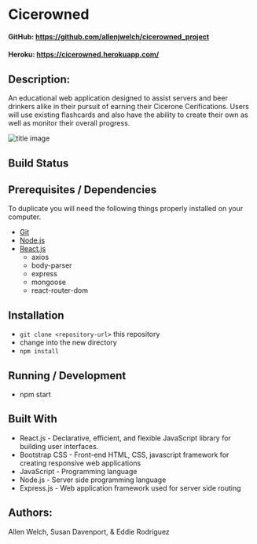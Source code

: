 # Cicerowned

#### GitHub: https://github.com/allenjwelch/cicerowned_project
#### Heroku: https://cicerowned.herokuapp.com/

## Description:
An educational web application designed to assist servers and beer drinkers alike in their pursuit of earning their Cicerone Cerifications. Users will use existing flashcards and also have the ability to create their own as well as monitor their overall progress. 

![title image](/public/images/#.png)

## Build Status
<!-- ![Wercker](https://img.shields.io/wercker/ci/wercker/docs.svg) -->

## Prerequisites / Dependencies
To duplicate you will need the following things properly installed on your computer.
* [Git](http://git-scm.com/)
* [Node.js](http://nodejs.org/)
* [React.js](https://reactjs.org/)
  - axios
  - body-parser
  - express
  - mongoose 
  - react-router-dom

## Installation
* `git clone <repository-url>` this repository
* change into the new directory
* `npm install`

## Running / Development
* npm start

## Built With
- React.js -  Declarative, efficient, and flexible JavaScript library for building user interfaces.
- Bootstrap CSS - Front-end HTML, CSS, javascript framework for creating responsive web applications
- JavaScript - Programming language
- Node.js - Server side programming language
- Express.js - Web application framework used for server side routing


## Authors:  
Allen Welch, Susan Davenport, & Eddie Rodriguez